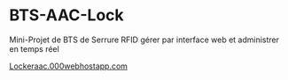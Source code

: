 # BTS-AAC-Lock
Mini-Projet de BTS de Serrure RFID gérer par interface web et administrer en temps réel

[Lockeraac.000webhostapp.com](https://lockeraac.000webhostapp.com "Beta Test Website")
